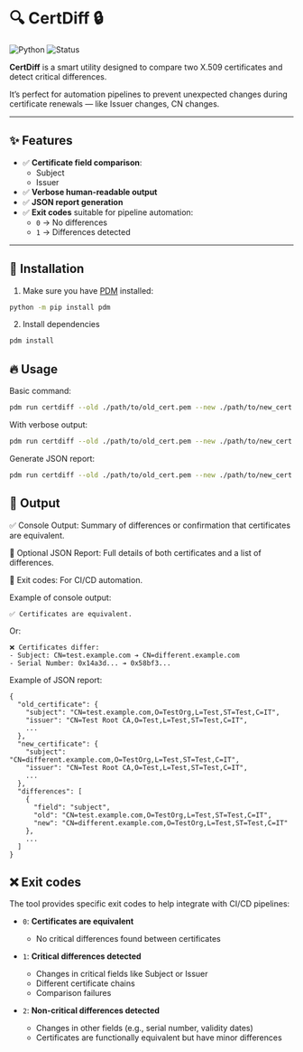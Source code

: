 # 🔍 CertDiff 🔒

![Python](https://img.shields.io/badge/python-3.10+-blue?logo=python)
![Status](https://img.shields.io/badge/status-active-brightgreen)

**CertDiff** is a smart utility designed to compare two X.509 certificates and detect critical differences.

It’s perfect for automation pipelines to prevent unexpected changes during certificate renewals — like Issuer changes, CN changes.

---

## ✨ Features

- ✅ **Certificate field comparison**:
  - Subject
  - Issuer
- ✅ **Verbose human-readable output**
- ✅ **JSON report generation**
- ✅ **Exit codes** suitable for pipeline automation:
  - `0` → No differences
  - `1` → Differences detected

---

## 🚀 Installation

1. Make sure you have [PDM](https://pdm.fming.dev/latest/#installation) installed:

```bash
python -m pip install pdm
```

2. Install dependencies
```bash
pdm install
```

## 🔥 Usage

Basic command:

```bash
pdm run certdiff --old ./path/to/old_cert.pem --new ./path/to/new_cert.pem
```

With verbose output:

```bash
pdm run certdiff --old ./path/to/old_cert.pem --new ./path/to/new_cert.pem --verbose
```

Generate JSON report:

```bash
pdm run certdiff --old ./path/to/old_cert.pem --new ./path/to/new_cert.pem --report-json ./report.json
```

## 📂 Output

✅ Console Output: Summary of differences or confirmation that certificates are equivalent.

📝 Optional JSON Report: Full details of both certificates and a list of differences.

🔖 Exit codes: For CI/CD automation.

Example of console output:

    ✅ Certificates are equivalent.

Or:

    ❌ Certificates differ:
    - Subject: CN=test.example.com ➔ CN=different.example.com
    - Serial Number: 0x14a3d... ➔ 0x58bf3...

Example of JSON report:

    {
      "old_certificate": {
        "subject": "CN=test.example.com,O=TestOrg,L=Test,ST=Test,C=IT",
        "issuer": "CN=Test Root CA,O=Test,L=Test,ST=Test,C=IT",
        ...
      },
      "new_certificate": {
        "subject": "CN=different.example.com,O=TestOrg,L=Test,ST=Test,C=IT",
        "issuer": "CN=Test Root CA,O=Test,L=Test,ST=Test,C=IT",
        ...
      },
      "differences": [
        {
          "field": "subject",
          "old": "CN=test.example.com,O=TestOrg,L=Test,ST=Test,C=IT",
          "new": "CN=different.example.com,O=TestOrg,L=Test,ST=Test,C=IT"
        },
        ...
      ]
    }

## ❌ Exit codes

The tool provides specific exit codes to help integrate with CI/CD pipelines:

- `0`: **Certificates are equivalent**
  - No critical differences found between certificates

- `1`: **Critical differences detected**
  - Changes in critical fields like Subject or Issuer
  - Different certificate chains
  - Comparison failures

- `2`: **Non-critical differences detected**
  - Changes in other fields (e.g., serial number, validity dates)
  - Certificates are functionally equivalent but have minor differences
